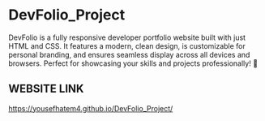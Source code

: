# DevFolio_Project
DevFolio is a fully responsive developer portfolio website built with just HTML and CSS. It features a modern, clean design, is customizable for personal branding, and ensures seamless display across all devices and browsers. Perfect for showcasing your skills and projects professionally! 🚀

WEBSITE LINK
------------------
https://yousefhatem4.github.io/DevFolio_Project/

